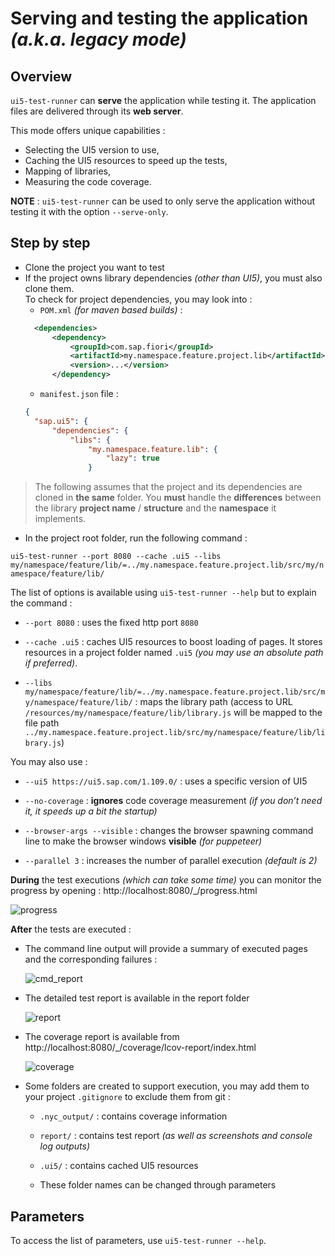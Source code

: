 # Serving and testing the application *(a.k.a. legacy mode)*

## Overview

`ui5-test-runner` can **serve** the application while testing it.
The application files are delivered through its **web server**.

This mode offers unique capabilities :
* Selecting the UI5 version to use,
* Caching the UI5 resources to speed up the tests,
* Mapping of libraries,
* Measuring the code coverage.

**NOTE** : `ui5-test-runner` can be used to only serve the application without testing it with the option `--serve-only`.

## Step by step

* Clone the project you want to test
* If the project owns library dependencies *(other than UI5)*, you must also clone them.<br/>
  To check for project dependencies, you may look into :
  - `POM.xml` *(for maven based builds)* :
  ```xml
	<dependencies>
		<dependency>
			<groupId>com.sap.fiori</groupId>
			<artifactId>my.namespace.feature.project.lib</artifactId>
			<version>...</version>
		</dependency>

  ```
  - `manifest.json` file :
  ```json
  {
    "sap.ui5": {
		"dependencies": {
			"libs": {
				"my.namespace.feature.lib": {
					"lazy": true
				}
	```

> The following assumes that the project and its dependencies are cloned in **the same** folder. You **must** handle the **differences** between the library **project name** / **structure** and the **namespace** it implements.

* In the project root folder, run the following command :

`ui5-test-runner --port 8080 --cache .ui5 --libs my/namespace/feature/lib/=../my.namespace.feature.project.lib/src/my/namespace/feature/lib/`

The list of options is available using `ui5-test-runner --help` but to explain the command :
* `--port 8080` : uses the fixed http port `8080`

* `--cache .ui5` : caches UI5 resources to boost loading of pages. It stores resources in a project folder named `.ui5` *(you may use an absolute path if preferred)*.

* `--libs my/namespace/feature/lib/=../my.namespace.feature.project.lib/src/my/namespace/feature/lib/` : maps the library path (access to URL `/resources/my/namespace/feature/lib/library.js` will be mapped to the file path `../my.namespace.feature.project.lib/src/my/namespace/feature/lib/library.js`)

You may also use :
* `--ui5 https://ui5.sap.com/1.109.0/` : uses a specific version of UI5

* `--no-coverage` : **ignores**  code coverage measurement *(if you don’t need it, it speeds up a bit the startup)*

* `--browser-args --visible` : changes the browser spawning command line to make the browser windows **visible** *(for puppeteer)*

* `--parallel 3` : increases the number of parallel execution *(default is 2)*

**During** the test executions *(which can take some time)* you can monitor the progress by opening : http://localhost:8080/_/progress.html

  ![progress](progress.png)

**After** the tests are executed :

* The command line output will provide a summary of executed pages and the corresponding failures :

  ![cmd_report](cmd_report.png)

* The detailed test report is available in the report folder

  ![report](report.png)

* The coverage report is available from http://localhost:8080/_/coverage/lcov-report/index.html

  ![coverage](coverage.png)


* Some folders are created to support execution, you may add them to your project `.gitignore` to exclude them from git :

  - `.nyc_output/` : contains coverage information

  - `report/` : contains test report *(as well as screenshots and console log outputs)*

  - `.ui5/` : contains cached UI5 resources

  - These folder names can be changed through parameters

## Parameters

To access the list of parameters, use `ui5-test-runner --help`.
